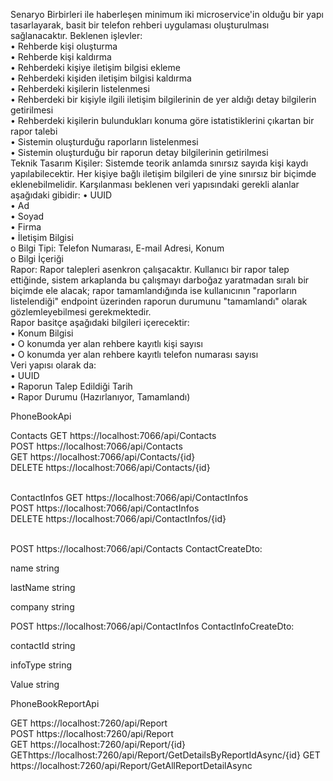 Senaryo
Birbirleri ile haberleşen minimum iki microservice'in olduğu bir yapı tasarlayarak, basit 
bir telefon rehberi uygulaması oluşturulması sağlanacaktır.
Beklenen işlevler:
<br>
• Rehberde kişi oluşturma<br>
• Rehberde kişi kaldırma<br>
• Rehberdeki kişiye iletişim bilgisi ekleme<br>
• Rehberdeki kişiden iletişim bilgisi kaldırma<br>
• Rehberdeki kişilerin listelenmesi<br>
• Rehberdeki bir kişiyle ilgili iletişim bilgilerinin de yer aldığı detay bilgilerin 
getirilmesi<br>
• Rehberdeki kişilerin bulundukları konuma göre istatistiklerini çıkartan bir rapor 
talebi<br>
• Sistemin oluşturduğu raporların listelenmesi<br>
• Sistemin oluşturduğu bir raporun detay bilgilerinin getirilmesi<br>
Teknik Tasarım
Kişiler: Sistemde teorik anlamda sınırsız sayıda kişi kaydı yapılabilecektir. Her kişiye 
bağlı iletişim bilgileri de yine sınırsız bir biçimde eklenebilmelidir.
Karşılanması beklenen veri yapısındaki gerekli alanlar aşağıdaki gibidir:
• UUID<br>
• Ad<br>
• Soyad<br>
• Firma<br>
• İletişim Bilgisi<br>
o Bilgi Tipi: Telefon Numarası, E-mail Adresi, Konum<br>
o Bilgi İçeriği<br>
Rapor: Rapor talepleri asenkron çalışacaktır. Kullanıcı bir rapor talep ettiğinde, sistem 
arkaplanda bu çalışmayı darboğaz yaratmadan sıralı bir biçimde ele alacak; rapor 
tamamlandığında ise kullanıcının "raporların listelendiği" endpoint üzerinden raporun 
durumunu "tamamlandı" olarak gözlemleyebilmesi gerekmektedir.<br>
Rapor basitçe aşağıdaki bilgileri içerecektir:<br>
• Konum Bilgisi<br>
• O konumda yer alan rehbere kayıtlı kişi sayısı<br>
• O konumda yer alan rehbere kayıtlı telefon numarası sayısı<br>
Veri yapısı olarak da:<br>
• UUID<br>
• Raporun Talep Edildiği Tarih<br>
• Rapor Durumu (Hazırlanıyor, Tamamlandı)<br>


PhoneBookApi<br>

Contacts
GET https://localhost:7066/api/Contacts<br>
POST https://localhost:7066/api/Contacts<br>
GET https://localhost:7066/api/Contacts/{id}<br>
DELETE https://localhost:7066/api/Contacts/{id}<br>
<br>

ContactInfos
GET https://localhost:7066/api/ContactInfos<br>
POST https://localhost:7066/api/ContactInfos<br>
DELETE https://localhost:7066/api/ContactInfos/{id}<br>

<br>
POST https://localhost:7066/api/Contacts
ContactCreateDto:<br>

name	string

lastName	string

company	string


POST https://localhost:7066/api/ContactInfos
ContactInfoCreateDto:<br>

contactId	string

infoType	string

Value	string






PhoneBookReportApi

GET https://localhost:7260/api/Report<br>
POST https://localhost:7260/api/Report<br>
GET https://localhost:7260/api/Report/{id}
GEThttps://localhost:7260/api/Report/GetDetailsByReportIdAsync/{id}
GET https://localhost:7260/api/Report/GetAllReportDetailAsync<br>
